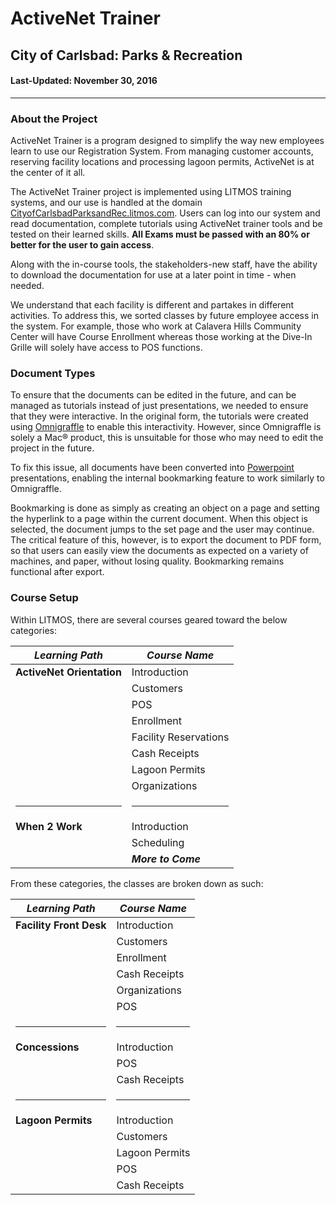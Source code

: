 #     ActiveNet Trainer
##    City of Carlsbad: Parks & Recreation
####  Last-Updated: November 30, 2016
--------------------------------------------------------------------------------
###   About the Project
ActiveNet Trainer is a program designed to simplify the way new employees learn
to use our Registration System. From managing customer accounts, reserving facility
locations and processing lagoon permits, ActiveNet is at the center of it all.

The ActiveNet Trainer project is implemented using LITMOS training systems, and our use is handled at the domain [CityofCarlsbadParksandRec.litmos.com](https://cityofcarlsbadparksandrec.litmos.com/home).
Users can log into our system and read documentation, complete tutorials using
ActiveNet trainer tools and be tested on their learned skills. **All Exams must be passed
with an 80% or better for the user to gain access**.

Along with the in-course tools, the stakeholders-new staff, have the ability to download
the documentation for use at a later point in time - when needed.

We understand that each facility is different and partakes in different activities.
To address this, we sorted classes by future employee access in the system. For
example, those who work at Calavera Hills Community Center will have Course Enrollment
whereas those working at the Dive-In Grille will solely have access to POS functions.

###   Document Types
To ensure that the documents can be edited in the future, and can be managed as tutorials
instead of just presentations, we needed to ensure that they were interactive. In
the original form, the tutorials were created using [Omnigraffle](https://www.omnigroup.com/omnigraffle) to enable this interactivity.
However, since Omnigraffle is solely a Mac® product, this is unsuitable for those who
may need to edit the project in the future.

To fix this issue, all documents have been converted into [Powerpoint](https://products.office.com/en-us/powerpoint) presentations,
enabling the internal bookmarking feature to work similarly to Omnigraffle.

Bookmarking is done as simply as creating an object on a page and setting the hyperlink
to a page within the current document. When this object is selected, the document jumps
to the set page and the user may continue. The critical feature of this, however, is
to export the document to PDF form, so that users can easily view the documents as expected
on a variety of machines, and paper, without losing quality. Bookmarking remains functional
after export.

### Course Setup
Within LITMOS, there are several courses geared toward the below categories:

| *Learning Path*              | *Course Name*          |
|------------------------------|------------------------|
| **ActiveNet Orientation**    | Introduction           |
|                              | Customers              |
|                              | POS                    |
|                              | Enrollment             |
|                              | Facility Reservations  |
|                              | Cash Receipts          |
|                              | Lagoon Permits         |
|                              | Organizations          |
|<hr>                          | <hr>                   |
| **When 2 Work**              | Introduction           |
|                              | Scheduling             |
|                              | <b>*More to Come*<b>   |

From these categories, the classes are broken down as such:

| *Learning Path*              | *Course Name*          |
|------------------------------|------------------------|
| **Facility Front Desk**      | Introduction           |
|                              | Customers              |
|                              | Enrollment             |
|                              | Cash Receipts          |
|                              | Organizations          |
|                              | POS                    |
|<hr>                          | <hr>                   |
| **Concessions**              | Introduction           |
|                              | POS                    |
|                              | Cash Receipts          |
|<hr>                          | <hr>                   |
| **Lagoon Permits**           | Introduction           |
|                              | Customers              |
|                              | Lagoon Permits         |
|                              | POS                    |
|                              | Cash Receipts          |
